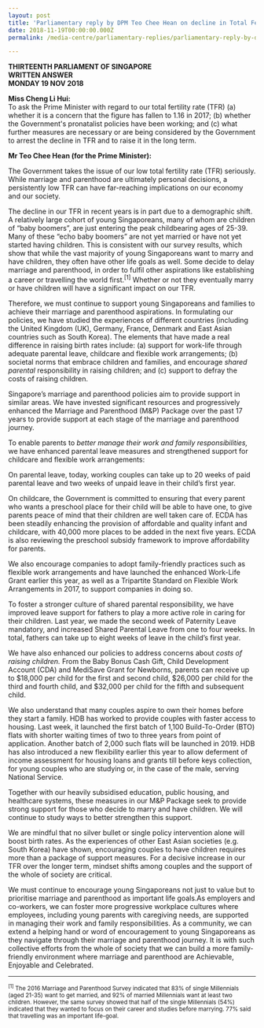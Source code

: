 ```yaml
---
layout: post
title: 'Parliamentary reply by DPM Teo Chee Hean on decline in Total Fertility Rate'
date: 2018-11-19T00:00:00.000Z
permalink: /media-centre/parliamentary-replies/parliamentary-reply-by-dpm-teo-chee-hean-on-decline-in-total-fertility-rate

---
```



**THIRTEENTH PARLIAMENT OF SINGAPORE  
WRITTEN ANSWER  
MONDAY 19 NOV 2018**  

**Miss Cheng Li Hui:**    
To ask the Prime Minister with regard to our total fertility rate (TFR) (a) whether it is a concern that the figure has fallen to 1.16 in 2017; (b) whether the Government's pronatalist policies have been working; and (c) what further measures are necessary or are being considered by the Government to arrest the decline in TFR and to raise it in the long term.

**Mr Teo Chee Hean (for the Prime Minister):**    

The Government takes the issue of our low total fertility rate (TFR) seriously. While marriage and parenthood are ultimately personal decisions, a persistently low TFR can have far-reaching implications on our economy and our society.

The decline in our TFR in recent years is in part due to a demographic shift. A relatively large cohort of young Singaporeans, many of whom are children of “baby boomers”, are just entering the peak childbearing ages of 25-39. Many of these “echo baby boomers” are not yet married or have not yet started having children. This is consistent with our survey results, which show that while the vast majority of young Singaporeans want to marry and have children, they often have other life goals as well. Some decide to delay marriage and parenthood, in order to fulfil other aspirations like establishing a career or travelling the world first.<sup>[1]</sup> Whether or not they eventually marry or have children will have a significant impact on our TFR.

Therefore, we must continue to support young Singaporeans and families to achieve their marriage and parenthood aspirations. In formulating our policies, we have studied the experiences of different countries (including the United Kingdom (UK), Germany, France, Denmark and East Asian countries such as South Korea). The elements that have made a real difference in raising birth rates include: (a) support for work-life through adequate parental leave, childcare and flexible work arrangements; (b) societal norms that embrace children and families, and encourage _shared parental_ responsibility in raising children; and (c) support to defray the costs of raising children.

Singapore’s marriage and parenthood policies aim to provide support in similar areas. We have invested significant resources and progressively enhanced the Marriage and Parenthood (M&P) Package over the past 17 years to provide support at each stage of the marriage and parenthood journey.

To enable parents to _better manage their work and family responsibilities,_ we have enhanced parental leave measures and strengthened support for childcare and flexible work arrangements:

On parental leave, today, working couples can take up to 20 weeks of paid parental leave and two weeks of unpaid leave in their child’s first year.

On childcare, the Government is committed to ensuring that every parent who wants a preschool place for their child will be able to have one, to give parents peace of mind that their children are well taken care of. ECDA has been steadily enhancing the provision of affordable and quality infant and childcare, with 40,000 more places to be added in the next five years. ECDA is also reviewing the preschool subsidy framework to improve affordability for parents.

We also encourage companies to adopt family-friendly practices such as flexible work arrangements and have launched the enhanced Work-Life Grant earlier this year, as well as a Tripartite Standard on Flexible Work Arrangements in 2017, to support companies in doing so.

To foster a stronger culture of shared parental responsibility, we have improved leave support for fathers to play a more active role in caring for their children. Last year, we made the second week of Paternity Leave mandatory, and increased Shared Parental Leave from one to four weeks. In total, fathers can take up to eight weeks of leave in the child’s first year.

We have also enhanced our policies to address concerns about _costs of raising children._ From the Baby Bonus Cash Gift, Child Development Account (CDA) and MediSave Grant for Newborns, parents can receive up to $18,000 per child for the first and second child, $26,000 per child for the third and fourth child, and $32,000 per child for the fifth and subsequent child.

We also understand that many couples aspire to own their homes before they start a family. HDB has worked to provide couples with faster access to housing. Last week, it launched the first batch of 1,100 Build-To-Order (BTO) flats with shorter waiting times of two to three years from point of application. Another batch of 2,000 such flats will be launched in 2019. HDB has also introduced a new flexibility earlier this year to allow deferment of income assessment for housing loans and grants till before keys collection, for young couples who are studying or, in the case of the male, serving National Service.

Together with our heavily subsidised education, public housing, and healthcare systems, these measures in our M&P Package seek to provide strong support for those who decide to marry and have children. We will continue to study ways to better strengthen this support.

We are mindful that no silver bullet or single policy intervention alone will boost birth rates. As the experiences of other East Asian societies (e.g. South Korea) have shown, encouraging couples to have children requires more than a package of support measures. For a decisive increase in our TFR over the longer term, mindset shifts among couples and the support of the whole of society are critical.

We must continue to encourage young Singaporeans not just to value but to prioritise marriage and parenthood as important life goals.As employers and co-workers, we can foster more progressive workplace cultures where employees, including young parents with caregiving needs, are supported in managing their work and family responsibilities. As a community, we can extend a helping hand or word of encouragement to young Singaporeans as they navigate through their marriage and parenthood journey. It is with such collective efforts from the whole of society that we can build a more family-friendly environment where marriage and parenthood are Achievable, Enjoyable and Celebrated.

---

<sub><sup>[1]</sup> The 2016 Marriage and Parenthood Survey indicated that 83% of single Millennials (aged 21-35) want to get married, and 92% of married Millennials want at least two children. However, the same survey showed that half of the single Millennials (54%) indicated that they wanted to focus on their career and studies before marrying. 77% said that travelling was an important life-goal.</sub>
